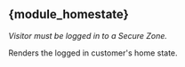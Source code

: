 ## {module_homestate}

*Visitor must be logged in to a Secure Zone.* 

Renders the logged in customer's home state.
